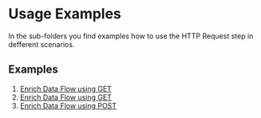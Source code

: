 # Usage Examples

In the sub-folders you find examples how to use the HTTP Request step in defferent scenarios. 

## Examples 

1. [Enrich Data Flow using GET](../extras/EnrichDataFlow_GET_I)
2. [Enrich Data Flow using GET](../extras/EnrichDataFlow_GET_II)
3. [Enrich Data Flow using POST](../extras/EnrichDataFlow_POST)

